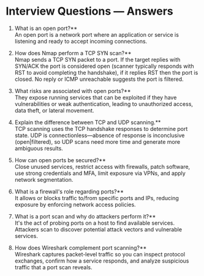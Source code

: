 # Interview Questions — Answers

1. What is an open port?**  
   An open port is a network port where an application or service is listening and ready to accept incoming connections.

2. How does Nmap perform a TCP SYN scan?**  
   Nmap sends a TCP SYN packet to a port. If the target replies with SYN/ACK the port is considered open (scanner typically responds with RST to avoid completing the handshake), if it replies RST then the port is closed. No reply or ICMP unreachable suggests the port is filtered.

3. What risks are associated with open ports?**  
   They expose running services that can be exploited if they have vulnerabilities or weak authentication, leading to unauthorized access, data theft, or lateral movement.

4. Explain the difference between TCP and UDP scanning.**  
   TCP scanning uses the TCP handshake responses to determine port state. UDP is connectionless—absence of response is inconclusive (open|filtered), so UDP scans need more time and generate more ambiguous results.

5. How can open ports be secured?**  
   Close unused services, restrict access with firewalls, patch software, use strong credentials and MFA, limit exposure via VPNs, and apply network segmentation.

6. What is a firewall's role regarding ports?**  
   It allows or blocks traffic to/from specific ports and IPs, reducing exposure by enforcing network access policies.

7. What is a port scan and why do attackers perform it?**  
   It's the act of probing ports on a host to find available services. Attackers scan to discover potential attack vectors and vulnerable services.

8. How does Wireshark complement port scanning?**  
   Wireshark captures packet-level traffic so you can inspect protocol exchanges, confirm how a service responds, and analyze suspicious traffic that a port scan reveals.
